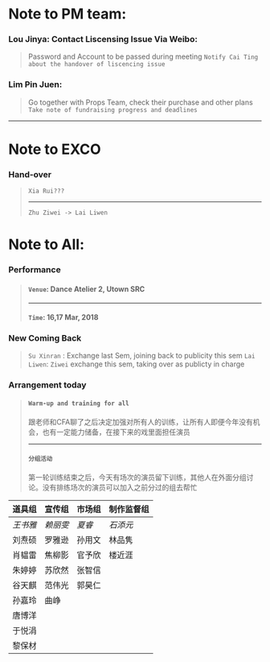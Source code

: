 # Note to PM team:
### Lou Jinya: Contact Liscensing Issue Via Weibo:
>Password and Account to be passed during meeting
`Notify Cai Ting about the handover of liscencing issue`
### Lim Pin Juen:
>Go together with Props Team, check their purchase and other plans
`Take note of fundraising progress and deadlines`
***
# Note to EXCO
### Hand-over
>`Xia Rui???`
>***
>`Zhu Ziwei -> Lai Liwen`

# Note to All:
### Performance
>#### `Venue`: Dance Atelier 2, Utown SRC
>***
>#### `Time`: 16,17 Mar, 2018
### New Coming Back
>`Su Xinran` : Exchange last Sem, joining back to publicity this sem
>`Lai Liwen`: `Ziwei` exchange this sem, taking over as publicty in charge
### Arrangement today
>#### `Warm-up and training for all`
>跟老师和CFA聊了之后决定加强对所有人的训练，让所有人即便今年没有机会，也有一定能力储备，在接下来的戏里面担任演员
>***
>#### `分组活动`
>第一轮训练结束之后，今天有场次的演员留下训练，其他人在外面分组讨论。没有排练场次的演员可以加入之前分过的组去帮忙

| 道具组 | 宣传组 | 市场组 | 制作监督组 | 
|-----|-----|-----|-------| 
| *王书雅* | *赖丽雯* | *夏睿*  | *石添元*   | 
| 刘焘硕 | 罗雅逊 | 孙用文 | 林品隽   | 
| 肖韫雷 | 焦柳影 | 官予欣 | 楼近涯   | 
| 朱婷婷 | 苏欣然 | 张智信 |       | 
| 谷天麒 | 范伟光 | 郭昊仁 |       | 
| 孙嘉玲 |  曲峥  |       |       | 
| 唐博洋 |     |     |       | 
| 于悦涓 |     |     |       | 
| 黎保材 |     |     |       | 
